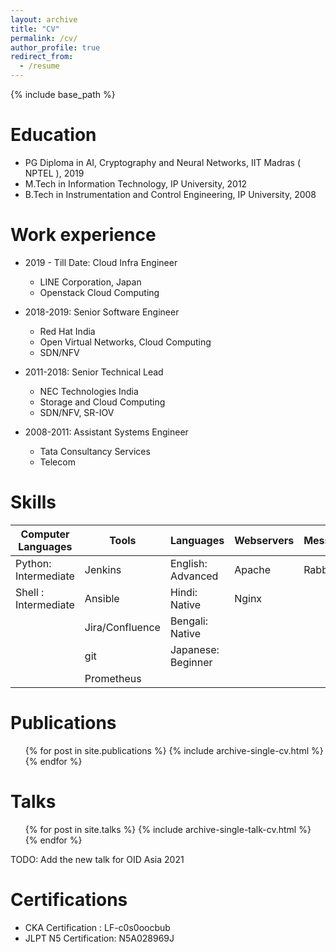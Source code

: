 ```yaml
---
layout: archive
title: "CV"
permalink: /cv/
author_profile: true
redirect_from:
  - /resume
---
```


{% include base_path %}

Education
======
* PG Diploma in AI, Cryptography and Neural Networks, IIT Madras ( NPTEL ), 2019
* M.Tech in Information Technology, IP University, 2012
* B.Tech in Instrumentation and Control Engineering, IP University, 2008

Work experience
======
* 2019 - Till Date: Cloud Infra Engineer
  * LINE Corporation, Japan
  * Openstack Cloud Computing 

* 2018-2019: Senior Software Engineer
  * Red Hat India
  * Open Virtual Networks, Cloud Computing
  * SDN/NFV
  
* 2011-2018: Senior Technical Lead
  * NEC Technologies India
  * Storage and Cloud Computing 
  * SDN/NFV, SR-IOV

* 2008-2011: Assistant Systems Engineer
  * Tata Consultancy Services
  * Telecom 
  
Skills
======

| Computer Languages| Tools| Languages|Webservers|Messaging|Platforms|
|--------------------|------|----------|---------|---------|---------|
| Python: Intermediate|Jenkins|English: Advanced|Apache|RabbitMq|Kubernetes|
| Shell : Intermediate|Ansible|Hindi: Native|Nginx|||
|                    | Jira/Confluence |Bengali: Native||||
|                    | git  |Japanese: Beginner||||
|                    |Prometheus|              ||||

Publications
======
  <ul>{% for post in site.publications %}
    {% include archive-single-cv.html %}
  {% endfor %}</ul>
  
Talks
======
  <ul>{% for post in site.talks %}
    {% include archive-single-talk-cv.html %}
  {% endfor %}</ul>
  TODO: Add the new talk for OID Asia 2021
  
Certifications
======
* CKA Certification : LF-c0s0oocbub
* JLPT N5 Certification: N5A028969J
